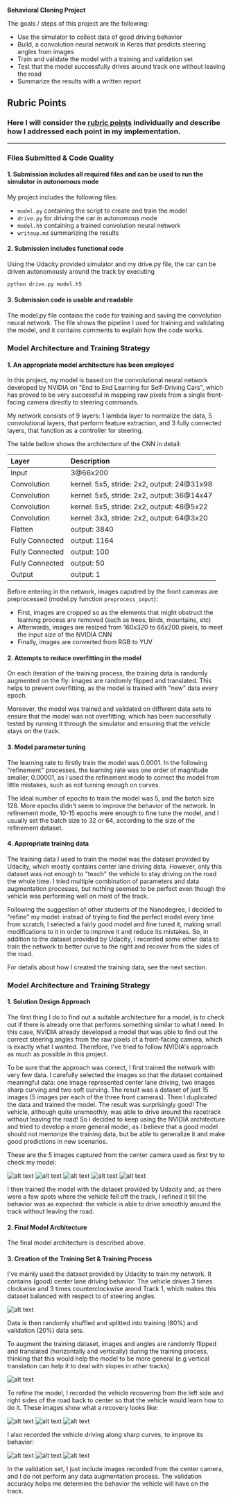 **Behavioral Cloning Project**

The goals / steps of this project are the following:

* Use the simulator to collect data of good driving behavior
* Build, a convolution neural network in Keras that predicts steering angles from images
* Train and validate the model with a training and validation set
* Test that the model successfully drives around track one without leaving the road
* Summarize the results with a written report


[//]: # (Image References)

[tiny-1]: ./submission/tiny-dataset/tiny-1.jpg 
[tiny-2]: ./submission/tiny-dataset/tiny-2.jpg 
[tiny-3]: ./submission/tiny-dataset/tiny-3.jpg
[tiny-4]: ./submission/tiny-dataset/tiny-4.jpg
[tiny-5]: ./submission/tiny-dataset/tiny-5.jpg
[balanced]: ./submission/balanced.png
[data-augmentation]: ./submission/data-augmentation.png 
[rec-1]: ./submission/rec-1.jpg 
[rec-2]: ./submission/rec-2.jpg 
[rec-3]: ./submission/rec-3.jpg 
[curv-1]: ./submission/curv-1.jpg 
[curv-2]: ./submission/curv-2.jpg 
[curv-3]: ./submission/curv-3.jpg

## Rubric Points
### Here I will consider the [rubric points](https://review.udacity.com/#!/rubrics/432/view) individually and describe how I addressed each point in my implementation.  

---
### Files Submitted & Code Quality

#### 1. Submission includes all required files and can be used to run the simulator in autonomous mode

My project includes the following files:

* `model.py` containing the script to create and train the model
* `drive.py` for driving the car in autonomous mode
* `model.h5` containing a trained convolution neural network 
* `writeup.md` summarizing the results

#### 2. Submission includes functional code
Using the Udacity provided simulator and my drive.py file, the car can be driven autonomously around the track by executing 
```sh
python drive.py model.h5
```

#### 3. Submission code is usable and readable

The model.py file contains the code for training and saving the convolution neural network. The file shows the pipeline I used for training and validating the model, and it contains comments to explain how the code works.

### Model Architecture and Training Strategy

#### 1. An appropriate model architecture has been employed

In this project, my model is based on the convolutional neural network developed by NVIDIA on "End to End Learning for Self-Driving Cars", which has proved to be very successful in mapping raw pixels from a single front-facing camera directly to steering commands.

My network consists of 9 layers: 1 lambda layer to normalize the data, 5 convolutional layers, that perform feature extraction, and 3 fully connected layers, that function as a controller for steering.

The table bellow shows the architecture of the CNN in detail:

| Layer | Description|
| :--- | :--- |
| Input | 3@66x200|
| Convolution | kernel: 5x5, stride: 2x2, output: 24@31x98|
| Convolution | kernel: 5x5, stride: 2x2, output: 36@14x47|
| Convolution | kernel: 5x5, stride: 2x2, output: 48@5x22|
| Convolution | kernel: 3x3, stride: 2x2, output: 64@3x20|
| Flatten | output: 3840|
| Fully Connected | output: 1164|
| Fully Connected | output: 100|
| Fully Connected | output: 50|
| Output | output: 1|


Before entering in the network, images caputred by the front cameras are preprocessed (model.py function ``preprocess_input``):

* First, images are cropped so as the elements that might obstruct the learning process are removed (such as trees, birds, mountains, etc)
* Afterwards, images are resized from 160x320 to 66x200 pixels, to meet the input size of the NVIDIA CNN
* Finally, images are converted from RGB to YUV 

#### 2. Attempts to reduce overfitting in the model

On each iteration of the training process, the training data is randomly augmented on the fly: images are randomly flipped and translated. This helps to prevent overfitting, as the model is trained with "new" data every epoch.

Moreover, the model was trained and validated on different data sets to ensure that the model was not overfitting, which has been successfully tested by running it through the simulator and ensuring that the vehicle stays on the track.

#### 3. Model parameter tuning

The learning rate to firstly train the model was 0.0001. In the following "refinement" processes, the learning rate was one order of magnitude smaller, 0.00001, as I used the refinement mode to correct the model from little mistakes, such as not turning enough on curves.

The ideal number of epochs to train the model was 5, and the batch size 128. More epochs didn't seem to improve the behavior of the network. In refinement mode, 10-15 epochs were enough to fine tune the model, and I usually set the batch size to 32 or 64, according to the size of the refinement dataset.


#### 4. Appropriate training data

The training data I used to train the model was the dataset provided by Udacity, which mostly contains center lane driving data. However, only this dataset was not enough to "teach" the vehicle to stay driving on the road the whole time. I tried multiple combination of parameters and data augmentation processes, but nothing seemed to be perfect even though the vehicle was performing well on most of the track.

Following the suggestion of other students of the Nanodegree, I decided to "refine" my model: instead of trying to find the perfect model every time from scratch, I selected a fairly good model and fine tuned it, making small modifications to it in order to improve it and reduce its mistakes. So, in addition to the dataset provided by Udacity, I recorded some other data to train the network to better curve to the right and recover from the sides of the road.

For details about how I created the training data, see the next section. 

### Model Architecture and Training Strategy

#### 1. Solution Design Approach

The first thing I do to find out a suitable architecture for a model, is to check out if there is already one that performs something similar to what I need. In this case, NVIDIA already developed a model that was able to find out the correct steering angles from the raw pixels of a front-facing camera, which is exactly what I wanted. Therefore, I've tried to follow NVIDIA's approach as much as possible in this project.

To be sure that the approach was correct, I first trained the network with very few data. I carefully selected the images so that the dataset contained meaningful data: one image represented center lane driving, two images sharp curving and two soft curving. The result was a dataset of just 15 images (5 images per each of the three front cameras). Then I duplicated the data and trained the model. The result was surprisingly good! The vehicle, although quite unsmoothly, was able to drive around the racetrack without leaving the road! So I decided to keep using the NVIDIA architecture and tried to develop a more general model, as I believe that a good model should not memorize the training data, but be able to generalize it and make good predictions in new scenarios.

These are the 5 images captured from the center camera used as first try to check my model:

![alt text][tiny-1]
![alt text][tiny-3]
![alt text][tiny-4]
![alt text][tiny-2]
![alt text][tiny-5]

I then trained the model with the dataset provided by Udacity and, as there were a few spots where the vehicle fell off the track, I refined it till the behavior was as expected: the vehicle is able to drive smoothly around the track without leaving the road.

#### 2. Final Model Architecture

The final model architecture is described above.

#### 3. Creation of the Training Set & Training Process

I've mainly used the dataset provided by Udacity to train my network. It contains (good) center lane driving behavior. The vehicle drives 3 times clockwise and 3 times counterclockwise arond Track 1, which makes this dataset balanced with respect to of steering angles.

![alt text][balanced]

Data is then randomly shuffled and splitted into training (80%) and validation (20%) data sets.

To augment the training dataset, images and angles are randomly flipped and translated (horizontally and vertically) during the training process, thinking that this would help the model to be more general (e.g vertical translation can help it to deal with slopes in other tracks)

![alt text][data-augmentation]


To refine the model, I recorded the vehicle recovering from the left side and right sides of the road back to center so that the vehicle would learn how to do it. These images show what a recovery looks like:

![alt text][rec-1]
![alt text][rec-2]
![alt text][rec-3]

I also recorded the vehicle driving along sharp curves, to improve its behavior:

![alt text][curv-1]
![alt text][curv-2]
![alt text][curv-3]

In the validation set, I just include images recorded from the center camera, and I do not perform any data augmentation process. The validation accuracy helps me determine the behavior the vehicle will have on the track.